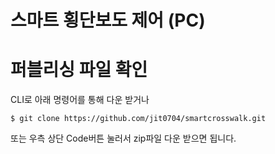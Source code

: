 # 스마트 횡단보도 제어 (PC)

# 퍼블리싱 파일 확인
CLI로 아래 명령어를 통해 다운 받거나
```
$ git clone https://github.com/jit0704/smartcrosswalk.git
```
또는 우측 상단 Code버튼 눌러서 zip파일 다운 받으면 됩니다.